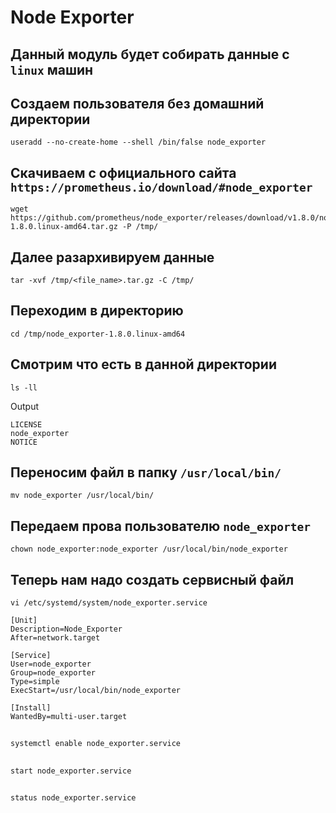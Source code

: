 #  Node Exporter
## Данный модуль будет собирать данные с `linux` машин
## Создаем пользователя без домашний директории 
~~~
useradd --no-create-home --shell /bin/false node_exporter
~~~
## Скачиваем с официального сайта `https://prometheus.io/download/#node_exporter`
~~~
wget https://github.com/prometheus/node_exporter/releases/download/v1.8.0/node_exporter-1.8.0.linux-amd64.tar.gz -P /tmp/
~~~
## Далее разархивируем данные 
~~~
tar -xvf /tmp/<file_name>.tar.gz -C /tmp/
~~~
## Переходим в директорию 
~~~
cd /tmp/node_exporter-1.8.0.linux-amd64
~~~
## Смотрим что есть в данной директории 
~~~
ls -ll
~~~
Output
~~~
LICENSE
node_exporter
NOTICE
~~~
## Переносим файл в папку `/usr/local/bin/`
~~~
mv node_exporter /usr/local/bin/
~~~
## Передаем прова пользователю `node_exporter`
~~~
chown node_exporter:node_exporter /usr/local/bin/node_exporter 
~~~
## Теперь нам надо создать сервисный файл 
~~~
vi /etc/systemd/system/node_exporter.service
~~~
~~~
[Unit]
Description=Node_Exporter
After=network.target

[Service]
User=node_exporter
Group=node_exporter
Type=simple
ExecStart=/usr/local/bin/node_exporter

[Install]
WantedBy=multi-user.target
~~~
##
~~~
systemctl enable node_exporter.service
~~~
##
~~~
start node_exporter.service
~~~
##
~~~
status node_exporter.service
~~~


